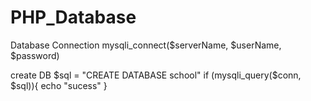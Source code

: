 # PHP_Database

Database Connection
mysqli_connect($serverName, $userName, $password)

create DB
$sql = "CREATE DATABASE school" 
if (mysqli_query($conn, $sql)){
  echo "sucess"
}
